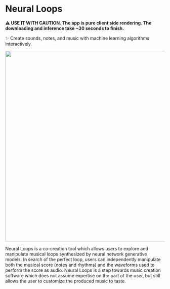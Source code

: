 # Neural Loops

**⚠ USE IT WITH CAUTION. The app is pure client side rendering. The downloading and inference take ~30 seconds to finish.**

✨ Create sounds, notes, and music with machine learning algorithms interactively.

<p align="center">
  <img src="./assets/neuraldaw.gif" height="600px"/>
</p>

Neural Loops is a co-creation tool which allows users to explore and manipulate musical loops synthesized by neural network generative models. In search of the perfect loop, users can independently manipulate both the musical score (notes and rhythms) and the waveforms used to perform the score as audio. Neural Loops is a step towards music creation software which does not assume expertise on the part of the user, but still allows the user to customize the produced music to taste.
